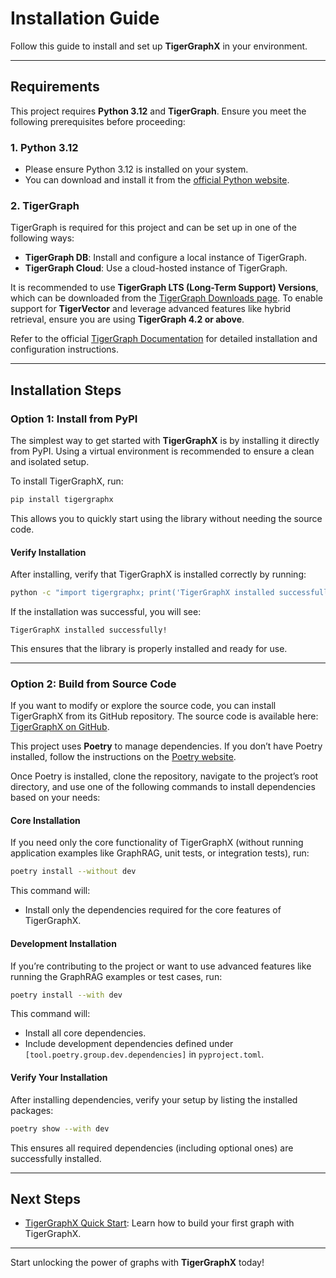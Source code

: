 # Installation Guide

Follow this guide to install and set up **TigerGraphX** in your environment.

---

## Requirements

This project requires **Python 3.12** and **TigerGraph**. Ensure you meet the following prerequisites before proceeding:

### **1. Python 3.12**
- Please ensure Python 3.12 is installed on your system.
- You can download and install it from the [official Python website](https://www.python.org/downloads/).

### **2. TigerGraph**

TigerGraph is required for this project and can be set up in one of the following ways:

- **TigerGraph DB**: Install and configure a local instance of TigerGraph.
- **TigerGraph Cloud**: Use a cloud-hosted instance of TigerGraph.

It is recommended to use **TigerGraph LTS (Long-Term Support) Versions**, which can be downloaded from the [TigerGraph Downloads page](https://dl.tigergraph.com/). To enable support for **TigerVector** and leverage advanced features like hybrid retrieval, ensure you are using **TigerGraph 4.2 or above**.

Refer to the official [TigerGraph Documentation](https://docs.tigergraph.com/home/) for detailed installation and configuration instructions.

---

## Installation Steps


### **Option 1: Install from PyPI**

The simplest way to get started with **TigerGraphX** is by installing it directly from PyPI. Using a virtual environment is recommended to ensure a clean and isolated setup.

To install TigerGraphX, run:
```bash
pip install tigergraphx
```

This allows you to quickly start using the library without needing the source code.

#### **Verify Installation**

After installing, verify that TigerGraphX is installed correctly by running:
```bash
python -c "import tigergraphx; print('TigerGraphX installed successfully!')"
```

If the installation was successful, you will see:
```
TigerGraphX installed successfully!
```

This ensures that the library is properly installed and ready for use.

---

### **Option 2: Build from Source Code**

If you want to modify or explore the source code, you can install TigerGraphX from its GitHub repository. The source code is available here: [TigerGraphX on GitHub](https://github.com/xuanleilin/tigergraphx).

This project uses **Poetry** to manage dependencies. If you don’t have Poetry installed, follow the instructions on the [Poetry website](https://python-poetry.org/docs/#installation).

Once Poetry is installed, clone the repository, navigate to the project’s root directory, and use one of the following commands to install dependencies based on your needs:

#### **Core Installation**
If you need only the core functionality of TigerGraphX (without running application examples like GraphRAG, unit tests, or integration tests), run:
```bash
poetry install --without dev
```

This command will:

- Install only the dependencies required for the core features of TigerGraphX.

#### **Development Installation**
If you’re contributing to the project or want to use advanced features like running the GraphRAG examples or test cases, run:
```bash
poetry install --with dev
```

This command will:

- Install all core dependencies.
- Include development dependencies defined under `[tool.poetry.group.dev.dependencies]` in `pyproject.toml`.

#### **Verify Your Installation**
After installing dependencies, verify your setup by listing the installed packages:
```bash
poetry show --with dev
```

This ensures all required dependencies (including optional ones) are successfully installed.

---

## Next Steps

- [TigerGraphX Quick Start](quick_start_graph.ipynb): Learn how to build your first graph with TigerGraphX.

---

Start unlocking the power of graphs with **TigerGraphX** today!
